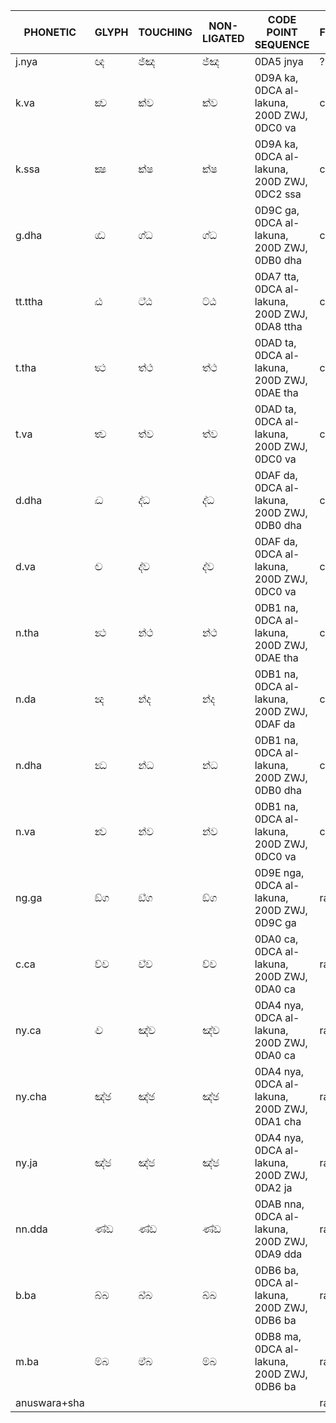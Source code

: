 | PHONETIC            | GLYPH | TOUCHING | NON-LIGATED | CODE POINT SEQUENCE                           | Frequency |
| ------------------- | ----- | -------- | ----------- | --------------------------------------------- | --------- |
| j.nya               | ඥ     | ජ‍්ඤ     | ජ්ඤ         | 0DA5 jnya                                     | ?         |
| k.va                | ක්‍ව  | ක‍්ව     | ක්ව         | 0D9A ka, 0DCA al-lakuna, 200D ZWJ, 0DC0 va    | common    |
| k.ssa               | ක්‍ෂ  | ක‍්ෂ     | ක්ෂ         | 0D9A ka, 0DCA al-lakuna, 200D ZWJ, 0DC2 ssa   | common    |
| g.dha               | ග්‍ධ  | ග‍්ධ     | ග්ධ         | 0D9C ga, 0DCA al-lakuna, 200D ZWJ, 0DB0 dha   | common    |
| tt.ttha             | ට්‍ඨ  | ට‍්ඨ     | ට්ඨ         | 0DA7 tta, 0DCA al-lakuna, 200D ZWJ, 0DA8 ttha | common    |
| t.tha               | ත්‍ථ  | ත‍්ථ     | ත්ථ         | 0DAD ta, 0DCA al-lakuna, 200D ZWJ, 0DAE tha   | common    |
| t.va                | ත්‍ව  | ත‍්ව     | ත්ව         | 0DAD ta, 0DCA al-lakuna, 200D ZWJ, 0DC0 va    | common    |
| d.dha               | ද්‍ධ  | ද‍්ධ     | ද්ධ         | 0DAF da, 0DCA al-lakuna, 200D ZWJ, 0DB0 dha   | common    |
| d.va                | ද්‍ව  | ද‍්ව     | ද්ව         | 0DAF da, 0DCA al-lakuna, 200D ZWJ, 0DC0 va    | common    |
| n.tha               | න්‍ථ  | න‍්ථ     | න්ථ         | 0DB1 na, 0DCA al-lakuna, 200D ZWJ, 0DAE tha   | common    |
| n.da                | න්‍ද  | න‍්ද     | න්ද         | 0DB1 na, 0DCA al-lakuna, 200D ZWJ, 0DAF da    | common    |
| n.dha               | න්‍ධ  | න‍්ධ     | න්ධ         | 0DB1 na, 0DCA al-lakuna, 200D ZWJ, 0DB0 dha   | common    |
| n.va                | න්‍ව  | න‍්ව     | න්ව         | 0DB1 na, 0DCA al-lakuna, 200D ZWJ, 0DC0 va    | common    |
| ng.ga               | ඞ්‍ග  | ඞ‍්ග     | ඞ්ග         | 0D9E nga, 0DCA al-lakuna, 200D ZWJ, 0D9C ga   | rare      |
| c.ca                | ච්‍ච  | ච‍්ච     | ච්ච         | 0DA0 ca, 0DCA al-lakuna, 200D ZWJ, 0DA0 ca    | rare      |
| ny.ca               | ඤ්‍ච  | ඤ‍්ච     | ඤ්ච         | 0DA4 nya, 0DCA al-lakuna, 200D ZWJ, 0DA0 ca   | rare      |
| ny.cha              | ඤ්‍ඡ  | ඤ‍්ඡ     | ඤ්ඡ         | 0DA4 nya, 0DCA al-lakuna, 200D ZWJ, 0DA1 cha  | rare      |
| ny.ja               | ඤ්‍ජ  | ඤ‍්ජ     | ඤ්ජ         | 0DA4 nya, 0DCA al-lakuna, 200D ZWJ, 0DA2 ja   | rare      |
| nn.dda              | ණ්‍ඩ  | ණ‍්ඩ     | ණ්ඩ         | 0DAB nna, 0DCA al-lakuna, 200D ZWJ, 0DA9 dda  | rare      |
| b.ba                | බ්‍බ  | බ‍්බ     | බ්බ         | 0DB6 ba, 0DCA al-lakuna, 200D ZWJ, 0DB6 ba    | rare      |
| m.ba                | ම්‍බ  | ම‍්බ     | ම්බ         | 0DB8 ma, 0DCA al-lakuna, 200D ZWJ, 0DB6 ba    | rare      |
| anuswara+sha        |       |          |             |                                               | rare      |
